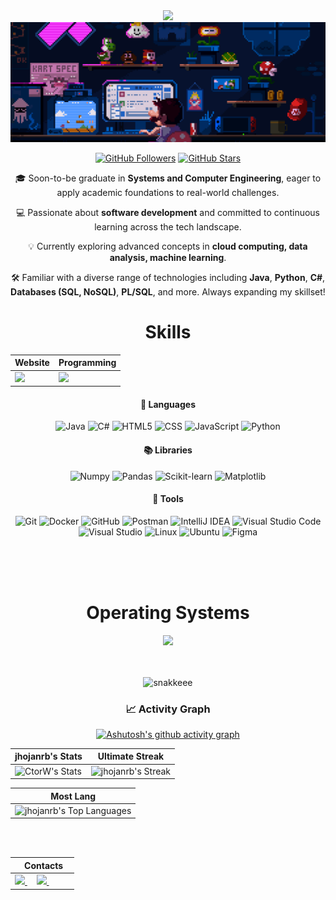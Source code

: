 <div align="Center">
<img width="100" src="https://github.com/user-attachments/assets/fae54e71-c962-4868-ad16-f727a0593d00" />

<div align="center">

<a href="https://github.com/jhojanrb">
<img src="https://raw.githubusercontent.com/mhardik003/mhardik003/main/gifs/mario.gif" />
</a>

[![GitHub Followers](https://img.shields.io/github/followers/jhojanrb?label=Follow&style=social)](https://github.com/jhojanrb)
[![GitHub Stars](https://img.shields.io/github/stars/jhojanrb?style=social)](https://github.com/jhojanrb)
</div>



🎓 Soon-to-be graduate in **Systems and Computer Engineering**, eager to apply academic foundations to real-world challenges.

💻 Passionate about **software development** and committed to continuous learning across the tech landscape.

💡 Currently exploring advanced concepts in **cloud computing, data analysis, machine learning**.

🛠️ Familiar with a diverse range of technologies including **Java**, **Python**, **C#**, **Databases (SQL, NoSQL)**, **PL/SQL**, and more. Always expanding my skillset!



<div align="Center">
<h1>Skills</h1>
</div>

<div align="Center">

| Website | Programming |
| ------------- | ------------- |
| <img src="https://skillicons.dev/icons?i=html,css,js,py"/> | <img src="https://skillicons.dev/icons?i=vscode,github,angular"/> |

#### 🔧 Languages

![Java](https://img.shields.io/badge/java-%23ED8B00.svg?style=for-the-badge&logo=openjdk&logoColor=white)
![C#](https://img.shields.io/badge/c%23-%23239120.svg?style=for-the-badge&logo=c-sharp&logoColor=white)
![HTML5](https://img.shields.io/badge/html5-%23E34F26.svg?style=for-the-badge&logo=html5&logoColor=white)
![CSS](https://img.shields.io/badge/css-%231572B6.svg?style=for-the-badge&logo=css&logoColor=white)
![JavaScript](https://img.shields.io/badge/JavaScript-%23323330.svg?style=for-the-badge&logo=javascript&logoColor=F7DF1E)
![Python](https://img.shields.io/badge/Python-%2314354C.svg?style=for-the-badge&logo=python&logoColor=white)

#### 📚 Libraries

![Numpy](https://img.shields.io/badge/NumPy-%23013243.svg?style=for-the-badge&logo=numpy&logoColor=white)
![Pandas](https://img.shields.io/badge/Pandas-%23150458.svg?style=for-the-badge&logo=pandas&logoColor=white)
![Scikit-learn](https://img.shields.io/badge/scikit--learn-%23F7931E.svg?style=for-the-badge&logo=scikit-learn&logoColor=white)
![Matplotlib](https://img.shields.io/badge/Matplotlib-%23E20000.svg?style=for-the-badge&logo=matplotlib&logoColor=white)

#### 🔧 Tools

![Git](https://img.shields.io/badge/git-%23F05033.svg?style=for-the-badge&logo=git&logoColor=white)
![Docker](https://img.shields.io/badge/Docker-%230db7ed.svg?style=for-the-badge&logo=docker&logoColor=white)
![GitHub](https://img.shields.io/badge/github-%23121011.svg?style=for-the-badge&logo=github&logoColor=white)
![Postman](https://img.shields.io/badge/Postman-%23FF6C37.svg?style=for-the-badge&logo=postman&logoColor=white)
![IntelliJ IDEA](https://img.shields.io/badge/IntelliJIDEA-000000.svg?style=for-the-badge&logo=intellij-idea&logoColor=white)
![Visual Studio Code](https://img.shields.io/badge/Visual%20Studio%20Code-0078d7.svg?style=for-the-badge&logo=visual-studio-code&logoColor=white)
![Visual Studio](https://img.shields.io/badge/Visual%20Studio-5C2D91.svg?style=for-the-badge&logo=visual-studio&logoColor=white)
![Linux](https://img.shields.io/badge/Linux-FCC624?style=for-the-badge&logo=linux&logoColor=black)
![Ubuntu](https://img.shields.io/badge/Ubuntu-E95420?style=for-the-badge&logo=ubuntu&logoColor=white)
![Figma](https://img.shields.io/badge/Figma-%23F24E1E.svg?style=for-the-badge&logo=figma&logoColor=white)


</div>

<br>
<br>
<br>

<div align="Center">
<h1>Operating Systems</h1>

<img src="https://skillicons.dev/icons?i=windows,linux,mint,ubuntu"/>

</div>

<br>
<br>


![snakkeee](https://github.com/user-attachments/assets/767354e9-fe1e-4009-b421-2f49388bfda5) 

 ### 📈 Activity Graph
 
 [![Ashutosh's github activity graph](https://github-readme-activity-graph.vercel.app/graph?username=jhojanrb&theme=react-dark)](https://github.com/ashutosh00710/github-readme-activity-graph)

<div align="Center">

| jhojanrb's Stats | Ultimate Streak |
| ------------- | ------------- |
| ![CtorW's Stats](https://github-readme-stats.vercel.app/api?username=jhojanrb&theme=onedark&show_icons=true&hide_border=true&count_private=true)  | ![jhojanrb's Streak](https://github-readme-streak-stats.herokuapp.com/?user=jhojanrb&theme=onedark&hide_border=true) 

| Most Lang |
| ----------|
| ![jhojanrb's Top Languages](https://github-readme-stats.vercel.app/api/top-langs/?username=jhojanrb&theme=onedark&show_icons=true&hide_border=true&layout=compact) |


</div>

<br>
<br>

<div align="Center">

|‎ ‎ ‎ ‎ Contacts‎ ‎ ‎ ‎ |
| ----------|
| <a href="mailto:jhojan4523@gmail.com"> <img src="https://skillicons.dev/icons?i=gmail"/> </a> ‎ ‎ ‎ ‎  <a href="www.linkedin.com/in/jhojan-ramirez-900271362"> <img src="https://skillicons.dev/icons?i=linkedin"/> </a> ‎ ‎ ‎ ‎  |

</div>



